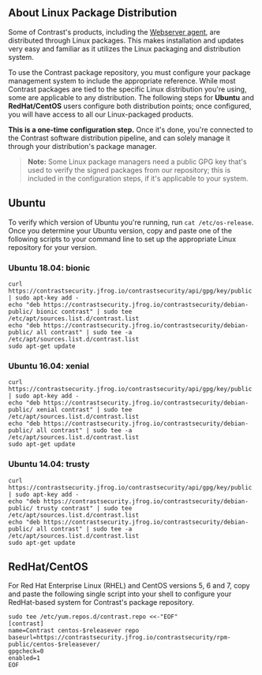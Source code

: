 
<!--
title: "Linux Package Distribution"
description: "How to use Contrast's Linux repository"
tags: "installation linux package repo distribution"
-->

## About Linux Package Distribution

Some of Contrast's products, including the [Webserver agent](installation-webserver.html#webserver-install), are distributed through Linux packages. This makes installation and updates very easy and familiar as it utilizes the Linux packaging and distribution system. 

To use the Contrast package repository, you must configure your package management system to include the appropriate reference. While most Contrast packages are tied to the specific Linux distribution you're using, some are applicable to any distribution. The following steps for **Ubuntu** and **RedHat/CentOS** users configure both distribution points; once configured, you will have access to all our Linux-packaged products.

**This is a one-time configuration step.** Once it's done, you're connected to the Contrast software distribution pipeline, and can solely manage it through your distribution's package manager. 

> **Note:** Some Linux package managers need a public GPG key that's used to verify the signed packages from our repository; this is included in the configuration steps, if it's applicable to your system.

## Ubuntu

To verify which version of Ubuntu you're running, run `cat /etc/os-release`. Once you determine your Ubuntu version, copy and paste one of the following scripts to your command line to set up the appropriate Linux repository for your version.

### Ubuntu 18.04: bionic

```
curl https://contrastsecurity.jfrog.io/contrastsecurity/api/gpg/key/public | sudo apt-key add -
echo "deb https://contrastsecurity.jfrog.io/contrastsecurity/debian-public/ bionic contrast" | sudo tee /etc/apt/sources.list.d/contrast.list
echo "deb https://contrastsecurity.jfrog.io/contrastsecurity/debian-public/ all contrast" | sudo tee -a /etc/apt/sources.list.d/contrast.list
sudo apt-get update

```
### Ubuntu 16.04: xenial

```
curl https://contrastsecurity.jfrog.io/contrastsecurity/api/gpg/key/public | sudo apt-key add -
echo "deb https://contrastsecurity.jfrog.io/contrastsecurity/debian-public/ xenial contrast" | sudo tee /etc/apt/sources.list.d/contrast.list
echo "deb https://contrastsecurity.jfrog.io/contrastsecurity/debian-public/ all contrast" | sudo tee -a /etc/apt/sources.list.d/contrast.list
sudo apt-get update

```

### Ubuntu 14.04: trusty

```
curl https://contrastsecurity.jfrog.io/contrastsecurity/api/gpg/key/public | sudo apt-key add -
echo "deb https://contrastsecurity.jfrog.io/contrastsecurity/debian-public/ trusty contrast" | sudo tee /etc/apt/sources.list.d/contrast.list
echo "deb https://contrastsecurity.jfrog.io/contrastsecurity/debian-public/ all contrast" | sudo tee -a /etc/apt/sources.list.d/contrast.list
sudo apt-get update

```

## RedHat/CentOS

For Red Hat Enterprise Linux (RHEL) and CentOS versions 5, 6 and 7, copy and paste the following single script into your shell to configure your RedHat-based system for Contrast's package repository. 

```
sudo tee /etc/yum.repos.d/contrast.repo <<-"EOF"
[contrast]
name=Contrast centos-$releasever repo
baseurl=https://contrastsecurity.jfrog.io/contrastsecurity/rpm-public/centos-$releasever/
gpgcheck=0
enabled=1
EOF

```
